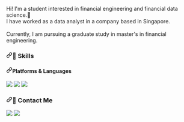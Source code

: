 <p dir="auto">
  Hi! I'm a student interested in financial engineering and financial data science.<g-emoji class="g-emoji" alias="rocket" fallback-src="https://github.githubassets.com/images/icons/emoji/unicode/1f680.png">🚀</g-emoji><br>
  I have worked as a data analyst in a company based in Singapore.<br><br>
  Currently, I am pursuing a graduate study in master's in financial engineering.<br>
 </p>
<h3 dir="auto"><a id="user-content--skills" class="anchor" aria-hidden="true" href="#-skills"><svg class="octicon octicon-link" viewBox="0 0 16 16" version="1.1" width="16" height="16" aria-hidden="true"><path fill-rule="evenodd" d="M7.775 3.275a.75.75 0 001.06 1.06l1.25-1.25a2 2 0 112.83 2.83l-2.5 2.5a2 2 0 01-2.83 0 .75.75 0 00-1.06 1.06 3.5 3.5 0 004.95 0l2.5-2.5a3.5 3.5 0 00-4.95-4.95l-1.25 1.25zm-4.69 9.64a2 2 0 010-2.83l2.5-2.5a2 2 0 012.83 0 .75.75 0 001.06-1.06 3.5 3.5 0 00-4.95 0l-2.5 2.5a3.5 3.5 0 004.95 4.95l1.25-1.25a.75.75 0 00-1.06-1.06l-1.25 1.25a2 2 0 01-2.83 0z"></path></svg></a><g-emoji class="g-emoji" alias="muscle" fallback-src="https://github.githubassets.com/images/icons/emoji/unicode/1f4aa.png">💪</g-emoji> Skills</h3>
<h4 dir="auto"><a id="user-content-platforms--languages" class="anchor" aria-hidden="true" href="#platforms--languages"><svg class="octicon octicon-link" viewBox="0 0 16 16" version="1.1" width="16" height="16" aria-hidden="true"><path fill-rule="evenodd" d="M7.775 3.275a.75.75 0 001.06 1.06l1.25-1.25a2 2 0 112.83 2.83l-2.5 2.5a2 2 0 01-2.83 0 .75.75 0 00-1.06 1.06 3.5 3.5 0 004.95 0l2.5-2.5a3.5 3.5 0 00-4.95-4.95l-1.25 1.25zm-4.69 9.64a2 2 0 010-2.83l2.5-2.5a2 2 0 012.83 0 .75.75 0 001.06-1.06 3.5 3.5 0 00-4.95 0l-2.5 2.5a3.5 3.5 0 004.95 4.95l1.25-1.25a.75.75 0 00-1.06-1.06l-1.25 1.25a2 2 0 01-2.83 0z"></path></svg></a>Platforms &amp; Languages</h4>
<p dir="auto">
<a target="_blank" rel="noopener noreferrer nofollow" href="https://camo.githubusercontent.com/dd7559df3804c36eeeb5da15bb3445ea66682b8ffc736e2dc737e1975056cbf4/68747470733a2f2f696d672e736869656c64732e696f2f62616467652f507974686f6e2d3337363641423f7374796c653d666c61742d737175617265266c6f676f3d507974686f6e266c6f676f436f6c6f723d7768697465"><img src="https://camo.githubusercontent.com/dd7559df3804c36eeeb5da15bb3445ea66682b8ffc736e2dc737e1975056cbf4/68747470733a2f2f696d672e736869656c64732e696f2f62616467652f507974686f6e2d3337363641423f7374796c653d666c61742d737175617265266c6f676f3d507974686f6e266c6f676f436f6c6f723d7768697465" data-canonical-src="https://img.shields.io/badge/Python-3766AB?style=flat-square&amp;logo=Python&amp;logoColor=white" style="max-width: 100%;"></a>
<a target="_blank" rel="noopener noreferrer nofollow" href="https://camo.githubusercontent.com/89b52efeb1444c107d4e810705983737057a6dbaf44dd97977abb35ffa92dda9/68747470733a2f2f696d672e736869656c64732e696f2f62616467652f432b2b2d3030353939433f7374796c653d666c61742d737175617265266c6f676f3d43253242253242266c6f676f436f6c6f723d7768697465"><img src="https://camo.githubusercontent.com/89b52efeb1444c107d4e810705983737057a6dbaf44dd97977abb35ffa92dda9/68747470733a2f2f696d672e736869656c64732e696f2f62616467652f432b2b2d3030353939433f7374796c653d666c61742d737175617265266c6f676f3d43253242253242266c6f676f436f6c6f723d7768697465" data-canonical-src="https://img.shields.io/badge/C++-00599C?style=flat-square&amp;logo=C%2B%2B&amp;logoColor=white" style="max-width: 100%;"></a>
<a target="_blank" rel="noopener noreferrer nofollow" href="https://camo.githubusercontent.com/997205b77cd7eac35fdae833c285ec8c87d0d45e26f5b5482a61f391a3733844/68747470733a2f2f696d672e736869656c64732e696f2f62616467652f6373732d3135373242363f7374796c653d666c61742d737175617265266c6f676f3d63737333266c6f676f436f6c6f723d7768697465"><img src="https://camo.githubusercontent.com/997205b77cd7eac35fdae833c285ec8c87d0d45e26f5b5482a61f391a3733844/68747470733a2f2f696d672e736869656c64732e696f2f62616467652f6373732d3135373242363f7374796c653d666c61742d737175617265266c6f676f3d63737333266c6f676f436f6c6f723d7768697465" data-canonical-src="https://img.shields.io/badge/css-1572B6?style=flat-square&amp;logo=css3&amp;logoColor=white" style="max-width: 100%;"></a>
</p>

<h3 dir="auto"><a id="user-content--skills" class="anchor" aria-hidden="true" href="#-skills"><svg class="octicon octicon-link" viewBox="0 0 16 16" version="1.1" width="16" height="16" aria-hidden="true"><path fill-rule="evenodd" d="M7.775 3.275a.75.75 0 001.06 1.06l1.25-1.25a2 2 0 112.83 2.83l-2.5 2.5a2 2 0 01-2.83 0 .75.75 0 00-1.06 1.06 3.5 3.5 0 004.95 0l2.5-2.5a3.5 3.5 0 00-4.95-4.95l-1.25 1.25zm-4.69 9.64a2 2 0 010-2.83l2.5-2.5a2 2 0 012.83 0 .75.75 0 001.06-1.06 3.5 3.5 0 00-4.95 0l-2.5 2.5a3.5 3.5 0 004.95 4.95l1.25-1.25a.75.75 0 00-1.06-1.06l-1.25 1.25a2 2 0 01-2.83 0z"></path></svg></a><g-emoji class="g-emoji" alias="wave" fallback-src="https://github.githubassets.com/images/icons/emoji/unicode/1f44b.png">👋</g-emoji> Contact Me</h3>
<p dir="auto">
  <a href="https://www.linkedin.com/in/ju-hyung-kang/" rel="nofollow"><img src="https://img.shields.io/badge/JuHyungKang-0A66C2?style=flat-square&amp;logo=Linkedin&amp;logoColor=white" style="max-width: 100%;"></a>
  <a href="mailto:kangjh0722@gmail.com"><img src="https://img.shields.io/badge/kangjh0722@gmail.com-EA4335?style=flat-square&amp;logo=Gmail&amp;logoColor=white" style="max-width: 100%;"></a>
</p>

